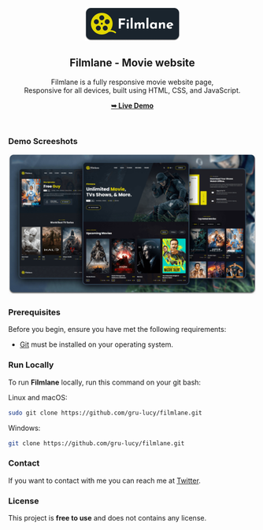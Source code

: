 <div align="center">
  <br />
  <br />
  
  <img src="./readme-images/project-logo.png" />

  <h2 align="center">Filmlane - Movie website</h2>

  Filmlane is a fully responsive movie website page, <br />Responsive for all devices, built using HTML, CSS, and JavaScript.

  <a href="https://gru-lucy.github.io/filmlane/"><strong>➥ Live Demo</strong></a>

</div>

<br />

### Demo Screeshots

![Filmlane Desktop Demo](./readme-images/desktop.png "Desktop Demo")

### Prerequisites

Before you begin, ensure you have met the following requirements:

* [Git](https://git-scm.com/downloads "Download Git") must be installed on your operating system.

### Run Locally

To run **Filmlane** locally, run this command on your git bash:

Linux and macOS:

```bash
sudo git clone https://github.com/gru-lucy/filmlane.git
```

Windows:

```bash
git clone https://github.com/gru-lucy/filmlane.git
```

### Contact

If you want to contact with me you can reach me at [Twitter](https://www.twitter.com/gru-lucy).

### License

This project is **free to use** and does not contains any license.
